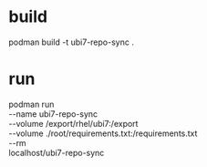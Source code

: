 # build
podman build -t ubi7-repo-sync .

# run
podman run \
--name ubi7-repo-sync \
--volume /export/rhel/ubi7:/export \
--volume ./root/requirements.txt:/requirements.txt \
--rm \
localhost/ubi7-repo-sync
